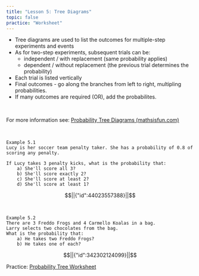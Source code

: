 ```yaml
---
title: "Lesson 5: Tree Diagrams"
topic: false
practice: "Worksheet"
---
```


- Tree diagrams are used to list the outcomes for multiple-step experiments and events
- As for two-step experiments, subsequent trials can be:
  - independent / with replacement (same probability applies)
  - dependent / without replacement (the previous trial determines the probability)
- Each trial is listed vertically
- Final outcomes - go along the branches from left to right, multipling probabilities.
- If many outcomes are required (OR), add the probabilites.

<br>

For more information see: [Probability Tree Diagrams (mathsisfun.com)](https://www.mathsisfun.com/data/probability-tree-diagrams.html)

<br>


```
Example 5.1
Lucy is her soccer team penalty taker. She has a probability of 0.8 of scoring any penalty.

If Lucy takes 3 penalty kicks, what is the probability that:
    a) She'll score all 3?
    b) She'll score exactly 2?
    c) She'll score at least 2?
    d) She'll score at least 1?
```

```math
||{"id":44023557388}||
```

<br>


```
Example 5.2
There are 3 Freddo Frogs and 4 Carmello Koalas in a bag. 
Larry selects two chocolates from the bag.
What is the probability that:
    a) He takes two Freddo Frogs?
    b) He takes one of each?
```

```math
||{"id":342302124099}||
```

Practice: [Probability Tree Worksheet](https://ivanhoegirlsviceduau-my.sharepoint.com/:b:/g/personal/tlelacheur_ivanhoegirls_vic_edu_au/EaAxLlZTOptKlDhm3IJJmvkBzQfRbM0JTrJDetNMoZC-gg?e=6nUMCf)
